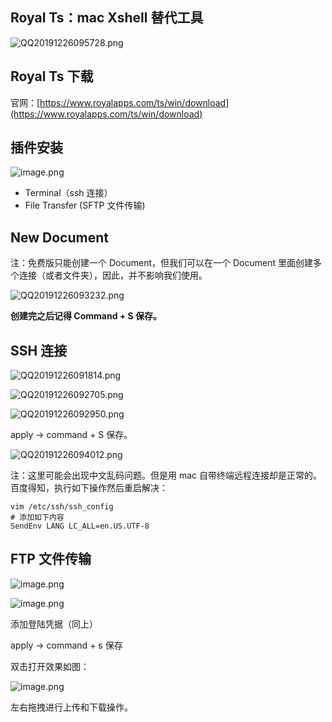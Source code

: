 ## Royal Ts：mac Xshell 替代工具

![QQ20191226095728.png](https://picker-oss.oss-cn-beijing.aliyuncs.com/20191226/3c6feb4a4858778139a3e36c46efa6fa.png_target)

## Royal Ts 下载
官网：[https://www.royalapps.com/ts/win/download](https://www.royalapps.com/ts/win/download)

## 插件安装
![image.png](https://picker-oss.oss-cn-beijing.aliyuncs.com/20191225/2eea3ead44c647766c02031e50ac10e0.png_target)
* Terminal（ssh 连接）
* File Transfer (SFTP 文件传输)

## New Document

注：免费版只能创建一个 Document，但我们可以在一个 Document 里面创建多个连接（或者文件夹），因此，并不影响我们使用。

![QQ20191226093232.png](https://picker-oss.oss-cn-beijing.aliyuncs.com/20191226/c4138e273a119fa907af93a272dd9a6c.png_target)

**创建完之后记得 Command + S 保存。**

## SSH 连接

![QQ20191226091814.png](https://picker-oss.oss-cn-beijing.aliyuncs.com/20191226/2168cfd5e7bd29505b296920c30ea4cd.png_target)

![QQ20191226092705.png](https://picker-oss.oss-cn-beijing.aliyuncs.com/20191226/aa9a4050425c5785be715e862964e9a9.png_target)

![QQ20191226092950.png](https://picker-oss.oss-cn-beijing.aliyuncs.com/20191226/31b2daebb777ade0e7f1d7bbdac8078b.png_target)

apply -> command + S 保存。

![QQ20191226094012.png](https://picker-oss.oss-cn-beijing.aliyuncs.com/20191226/bae8c8aeb44c87f9c0d806f840408853.png_target)

注：这里可能会出现中文乱码问题。但是用 mac 自带终端远程连接却是正常的。百度得知，执行如下操作然后重启解决：

```shell
vim /etc/ssh/ssh_config
# 添加如下内容
SendEnv LANG LC_ALL=en.US.UTF-8
```

## FTP 文件传输

![image.png](https://picker-oss.oss-cn-beijing.aliyuncs.com/20191226/cea5cb64b8c03d2eecca620e193032f9.png_target)

![image.png](https://picker-oss.oss-cn-beijing.aliyuncs.com/20191226/e7133671109d77e93b11bfc3bd1db400.png_target)

添加登陆凭据（同上）

apply -> command + s 保存

双击打开效果如图：

![image.png](https://picker-oss.oss-cn-beijing.aliyuncs.com/20191226/8843be2fc1429adb77ff0cf78d7bb9f6.png_target)

左右拖拽进行上传和下载操作。